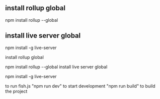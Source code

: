 ## install rollup global

npm install rollup --global

## install live server global

npm install -g live-server




install rollup global

npm install rollup --global
install live server global

npm install -g live-server

to run fish.js "npm run dev" to start development "npm run build" to build the project
